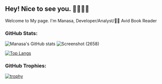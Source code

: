 ## Hey! Nice to see you. 👋👩🏻‍💻 
Welcome to My page.
I'm Manasa, Developer/Analyst/👩‍🏫 Avid Book Reader
<!--
 from 🇮🇳**Chennai,India** Currently studing in 🇺🇸**Buffalo**. 


**Manasamahesh/Manasamahesh** is a ✨ _special_ ✨ repository because its `README.md` (this file) appears on your GitHub profile.

Here are some ideas to get you started:

- 🔭 I’m currently working on ...
- 🌱 I’m currently learning ...
- 👯 I’m looking to collaborate on ...
- 🤔 I’m looking for help with ...
- 💬 Ask me about ...
- 📫 How to reach me: ...
- 😄 Pronouns: ...
- ⚡ Fun fact: ...
-->
### GitHub Stats:
![Manasa's GitHub stats](https://github-readme-stats.vercel.app/api?username=Manasamahesh&show_icons=true&theme=tokyonight)
![Screenshot (2658)](https://github.com/user-attachments/assets/7dbd30af-a935-4f40-8410-a0feb6b41d17)

[![Top Langs](https://github-readme-stats.vercel.app/api/top-langs/?username=Manasamahesh&layout=donut)](https://github.com/Manasamahesh/github-readme-stats)

### GitHub Trophies:
[![trophy](https://github-profile-trophy.vercel.app/?username=Manasamahesh)](https://github.com/ryo-ma/github-profile-trophy)



